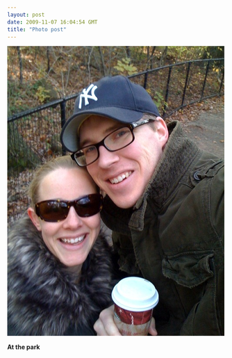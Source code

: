 ```yaml
---
layout: post
date: 2009-11-07 16:04:54 GMT
title: "Photo post"
---
```

![travisj](/images/47f678441c990f9278e9c18ad2f236bd64b2749b7f68cd4700bf7ea70089ee8f.jpg)

<b>At the park</b>